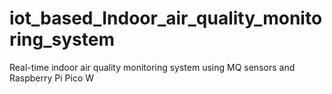 # iot_based_Indoor_air_quality_monitoring_system
Real-time indoor air quality monitoring system using MQ sensors and Raspberry Pi Pico W
